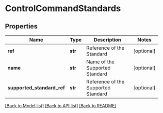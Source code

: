 # ControlCommandStandards

## Properties
Name | Type | Description | Notes
------------ | ------------- | ------------- | -------------
**ref** | **str** | Reference of the Standard | [optional] 
**name** | **str** | Name of the Supported Standard | [optional] 
**supported_standard_ref** | **str** | Reference of the Supported Standard | [optional] 

[[Back to Model list]](../README.md#documentation-for-models) [[Back to API list]](../README.md#documentation-for-api-endpoints) [[Back to README]](../README.md)


